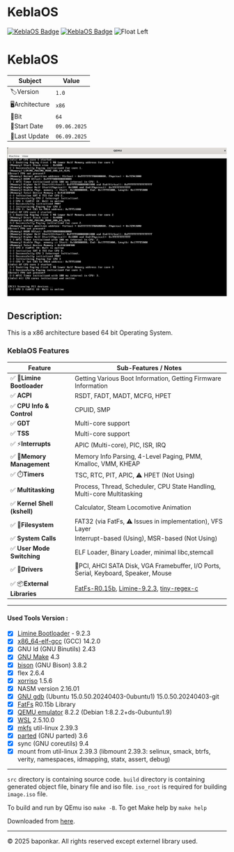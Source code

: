 # KeblaOS

[![KeblaOS Badge](https://img.shields.io/badge/Kebla-OS-maker?labelColor=red&color=blue)](https://gitlab.com/baponkar/kebla-os)
[![KeblaOS Badge](https://img.shields.io/badge/version-1.0-maker?labelColor=red&color=blue)](https://github.com/baponkar/KeblaOS/releases)
<img src="image/KeblaOS.png" alt="Float Left" alt="My Image" width="20" height="20">

# KeblaOS

|Subject       | Value         |
|--------------|---------------|
|🏷️Version     | `1.0`        |
|🖥️Architecture| `x86`        |
|🔢Bit         | `64`         |
|📅Start Date  | `09.06.2025` |
|🔄Last Update | `06.09.2025` |



![screenshot](screenshot/screenshot.png)

## Description:
This is a x86 architecture based 64 bit Operating System.



### KeblaOS Features

| Feature                    | Sub-Features / Notes                                                                  |
|----------------------------|--------------------------------------------------------------------------------------|
| ✅ 🚀**Limine Bootloader**   | Getting Various Boot Information, Getting Firmware Information                       |
| ✅ **ACPI**                | RSDT, FADT, MADT, MCFG, HPET                                                         |
| ✅ **CPU Info & Control**  | CPUID, SMP                                                                           |
| ✅ **GDT**                 | Multi-core support                                                                   |
| ✅ **TSS**                 | Multi-core support                                                                   |
| ✅ ⚡**Interrupts**          | APIC (Multi-core), PIC, ISR, IRQ                                                     |
| ✅ 🧠**Memory Management**   | Memory Info Parsing, 4-Level Paging, PMM, Kmalloc, VMM, KHEAP                        |
| ✅ ⏱️**Timers**              | TSC, RTC, PIT, APIC, ⚠️ HPET (Not Using)                                            |
| ✅ **Multitasking**        | Process, Thread, Scheduler, CPU State Handling, Multi-core Multitasking              |
| ✅ **Kernel Shell (kshell)** | Calculator, Steam Locomotive Animation                                             |
| ✅ 📂**Filesystem**          | FAT32 (via FatFs, ⚠️ Issues in implementation), VFS Layer                            |
| ✅ **System Calls**        | Interrupt-based (Using), MSR-based (Not Using)                                       |
| ✅ **User Mode Switching** | ELF Loader, Binary Loader, minimal libc,stemcall                                     |
| ✅ 🔌**Drivers**             | 🎴PCI, AHCI SATA Disk, VGA Framebuffer, I/O Ports, Serial, Keyboard, Speaker, Mouse    |
| ✅ 📦**External Libraries**  | [FatFs-R0.15b](https://elm-chan.org/fsw/ff/), [Limine-9.2.3](https://codeberg.org/Limine/Limine), [tiny-regex-c](https://github.com/kokke/tiny-regex-c) |


---

#### Used Tools Version :
- [x] [Limine Bootloader](https://github.com/limine-bootloader/limine) - 9.2.3
- [x] [x86_64-elf-gcc](https://wiki.osdev.org/GCC_Cross-Compiler) (GCC) 14.2.0
- [x] GNU ld (GNU Binutils) 2.43
- [x] [GNU Make](https://www.gnu.org/software/make/manual/make.html) 4.3
- [x] [bison](https://www.gnu.org/software/bison/manual/) (GNU Bison) 3.8.2
- [x] flex 2.6.4
- [x] [xorriso](https://www.gnu.org/software/xorriso/) 1.5.6
- [x] NASM version 2.16.01
- [x] [GNU gdb](https://www.sourceware.org/gdb/documentation/) (Ubuntu 15.0.50.20240403-0ubuntu1) 15.0.50.20240403-git
- [x] [FatFs](https://elm-chan.org/fsw/ff/00index_e.html) R0.15b Library
- [x] [QEMU emulator](https://www.qemu.org/) 8.2.2 (Debian 1:8.2.2+ds-0ubuntu1.9)
- [x] [WSL](https://learn.microsoft.com/en-us/windows/wsl/install) 2.5.10.0
- [x] [mkfs](https://www.man7.org/linux/man-pages/man8/mkfs.8.html) util-linux 2.39.3
- [x] [parted](https://www.gnu.org/software/parted/manual/parted.html) (GNU parted) 3.6
- [x] sync (GNU coreutils) 9.4
- [x] mount from util-linux 2.39.3 (libmount 2.39.3: selinux, smack, btrfs, verity, namespaces, idmapping, statx, assert, debug)

---


`src` directory is containing source code. `build` directory is containing generated object file, binary file and iso file. `iso_root` is required for building `image.iso` file.

To build and run by QEmu iso `make -B`.
To get Make help by `make help`

Downloaded from [here](https://github.com/baponkar/KeblaOS).


---

© 2025 baponkar. All rights reserved except externel library used.


